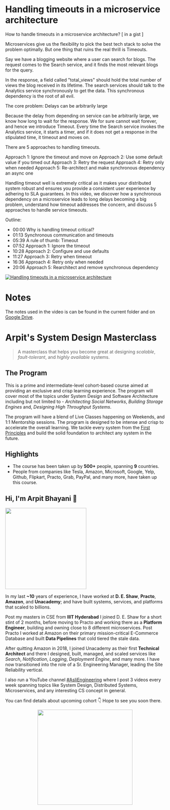 Handling timeouts in a microservice architecture
===


How to handle timeouts in a microservice architecture? [ in a gist ]

Microservices give us the flexibility to pick the best tech stack to solve the problem optimally. But one thing that ruins the real thrill is Timeouts.

Say we have a blogging website where a user can search for blogs. The request comes to the Search service, and it finds the most relevant blogs for the query.

In the response, a field called "total_views" should hold the total number of views the blog received in its lifetime. The search services should talk to the Analytics service synchronously to get the data. This synchronous dependency is the root of all evil.

The core problem: Delays can be arbitrarily large

Because the delay from depending on service can be arbitrarily large, we know how long to wait for the response. We for sure cannot wait forever, and hence we introduce Timeout. Every time the Search service invokes the Analytics service, it starts a timer, and if it does not get a response in the stipulated time, it timeout and moves on.

There are 5 approaches to handling timeouts.

Approach 1: Ignore the timeout and move on
Approach 2: Use some default value if you timed out
Approach 3: Retry the request
Approach 4: Retry only when needed
Approach 5: Re-architect and make synchronous dependency an async one


Handling timeout well is extremely critical as it makes your distributed system robust and ensures you provide a consistent user experience by adhering to SLA guarantees. In this video, we discover how a synchronous dependency on a microservice leads to long delays becoming a big problem, understand how timeout addresses the concern, and discuss 5 approaches to handle service timeouts.

Outline:
 - 00:00 Why is handling timeout critical?
 - 01:13 Synchronous communication and timeouts
 - 05:39 A rule of thumb: Timeout
 - 07:52 Approach 1: Ignore the timeout
 - 10:28 Approach 2: Configure and use defaults
 - 11:27 Approach 3: Retry when timeout
 - 16:36 Approach 4: Retry only when needed
 - 20:06 Approach 5: Rearchitect and remove synchronous dependency

[![Handling timeouts in a microservice architecture](https://i.ytimg.com/vi/Hxja4crycBg/mqdefault.jpg)](https://www.youtube.com/watch?v=Hxja4crycBg)


# Notes

The notes used in the video is can be found in the current folder and on [Google Drive](https://drive.google.com/file/d/1GjObZ3xpLFxDEOO3EGRCj0Pq8bWLixjU/view).


# Arpit's System Design Masterclass

> A masterclass that helps you become great at designing _scalable_, _fault-tolerant_, and _highly available_ systems.

## The Program

This is a prime and intermediate-level cohort-based course aimed at providing an exclusive and crisp learning experience. The program will cover most of the topics under System Design and Software Architecture including but not limited to - _Architecting Social Networks_, _Building Storage Engines_ and, _Designing High Throughput Systems_.

The program will have a blend of Live Classes happening on Weekends, and 1:1 Mentorship sessions. The program is designed to be intense and crisp to accelerate the overall learning. We tackle every system from the [First Principles](https://en.wikipedia.org/wiki/First_principle) and build the solid foundation to architect any system in the future.


## Highlights

 - The course has been taken up by __500+__ people, spanning __9__ countries.
 - People from companies like Tesla, Amazon, Microsoft, Google, Yelp, Github, Flipkart, Practo, Grab, PayPal, and many more, have taken up this course.


## Hi, I'm Arpit Bhayani 👋

<img width="256px" src="https://arpitbhayani.me/static/img/arpit.jpg" />

In my last **~10** years of experience, I have worked at **D. E. Shaw**, **Practo**, **Amazon**, and **Unacademy**; and have built systems, services, and platforms that scaled to billions.

Post my masters in CSE from **IIIT Hyderabad** I joined D. E. Shaw for a short stint of 2 months, before moving to Practo and working there as a **Platform Engineer**, building and owning close to 8 different microservices. Post Practo I worked at Amazon on their primary mission-critical E-Commerce Database and built **Data Pipelines** that cold tiered the stale data.

After quitting Amazon in 2018, I joined Unacademy as their first **Technical Architect** and there I designed, built, managed, and scaled services like _Search_, _Notification_, _Logging_, _Deployment Engine_, and many more. I have now transitioned into the role of a Sr. Engineering Manager, leading the Site Reliability vertical.

I also run a YouTube channel [#AsliEngineering](https://www.youtube.com/c/ArpitBhayani) where I post 3 videos every week spanning topics like System Design, Distributed Systems, Microservices, and any interesting CS concept in general.

You can find details about upcoming cohort 👇‍ Hope to see you soon there.

<center>
<a target="_blank" href="https://arpitbhayani.me/masterclass">
<img src="https://user-images.githubusercontent.com/4745789/137859181-d4499cf4-ce65-4466-8b88-a078ece0f081.PNG" width="300px" />
</a>
</center>